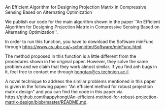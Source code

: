 An Efficient Algorithm for Designing Projection Matrix in Compressive Sensing Based on Alternating Optimization

We publish our code for the main algorithm shown in the paper ''An Efficient Algorithm for Designing Projection Matrix in Compressive Sensing Based on Alternating Optimization''. 

In order to run this function, you have to download the Software minFunc through https://www.cs.ubc.ca/~schmidtm/Software/minFunc.html.

The method proposed in this function is a little different from the procedures shown in the original paper. However, they solve the same problem and we claim that they work almost similar. If you find anh bugs in it, feel free to contact me through hongtao@cs.technion.ac.il.

A novel technique to address the similar problems mentioned in this paper is given in the following paper:
"An efficient method for robust projection matrix design" and you can find the code in this paper via https://github.com/happyhongt/An-efficient-method-for-robust-projection-matrix-design/blob/master/README.md.


